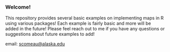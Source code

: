 ### Welcome! 
This repository provides several basic examples on implementing maps in R 
using various packages! Each example is fairly basic and more will be added in
the future! Please feel reach out to me if you have any questions or 
suggestions about future examples to add! 


email: scomeau@alaska.edu